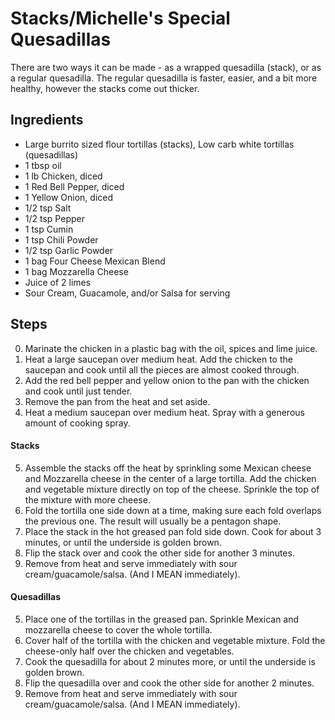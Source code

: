 # Stacks/Michelle's Special Quesadillas
There are two ways it can be made - as a wrapped quesadilla (stack), or as a regular quesadilla. The regular quesadilla is faster, easier, and a bit more healthy, however the stacks come out thicker.

## Ingredients
- Large burrito sized flour tortillas (stacks), Low carb white tortillas (quesadillas)
- 1 tbsp oil
- 1 lb Chicken, diced
- 1 Red Bell Pepper, diced
- 1 Yellow Onion, diced
- 1/2 tsp Salt
- 1/2 tsp Pepper
- 1 tsp Cumin
- 1 tsp Chili Powder
- 1/2 tsp Garlic Powder
- 1 bag Four Cheese Mexican Blend
- 1 bag Mozzarella Cheese
- Juice of 2 limes
- Sour Cream, Guacamole, and/or Salsa for serving

## Steps
0. Marinate the chicken in a plastic bag with the oil, spices and lime juice.
1. Heat a large saucepan over medium heat. Add the chicken to the saucepan and cook until all the pieces are almost cooked through.
2. Add the red bell pepper and yellow onion to the pan with the chicken and cook until just tender. 
3. Remove the pan from the heat and set aside.
4. Heat a medium saucepan over medium heat. Spray with a generous amount of cooking spray.

#### Stacks
5. Assemble the stacks off the heat by sprinkling some Mexican cheese and Mozzarella cheese in the center of a large tortilla. Add the chicken and vegetable mixture directly on top of the cheese. Sprinkle the top of the mixture with more cheese. 
6. Fold the tortilla one side down at a time, making sure each fold overlaps the previous one. The result will usually be a pentagon shape.
7. Place the stack in the hot greased pan fold side down. Cook for about 3 minutes, or until the underside is golden brown. 
8. Flip the stack over and cook the other side for another 3 minutes.
9. Remove from heat and serve immediately with sour cream/guacamole/salsa. (And I MEAN immediately).

#### Quesadillas
5. Place one of the tortillas in the greased pan. Sprinkle Mexican and mozzarella cheese to cover the whole tortilla.
6. Cover half of the tortilla with the chicken and vegetable mixture. Fold the cheese-only half over the chicken and vegetables. 
7. Cook the quesadilla for about 2 minutes more, or until the underside is golden brown.
8. Flip the quesadilla over and cook the other side for another 2 minutes.
9. Remove from heat and serve immediately with sour cream/guacamole/salsa. (And I MEAN immediately).
